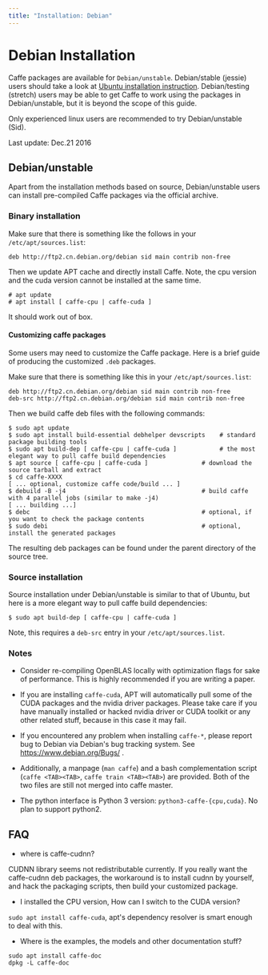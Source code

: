 ```yaml
---
title: "Installation: Debian"
---
```


# Debian Installation

Caffe packages are available for `Debian/unstable`. Debian/stable
(jessie) users should take a look at [Ubuntu installation instruction](
install_apt.html). Debian/testing (stretch) users may be able to get Caffe
to work using the packages in Debian/unstable, but it is beyond the scope of
this guide.

Only experienced linux users are recommended to try Debian/unstable (Sid). 

Last update: Dec.21 2016  

## Debian/unstable

Apart from the installation methods based on source, Debian/unstable
users can install pre-compiled Caffe packages via the official archive.

### Binary installation

Make sure that there is something like the follows in your `/etc/apt/sources.list`:
```
deb http://ftp2.cn.debian.org/debian sid main contrib non-free
```
Then we update APT cache and directly install Caffe. Note, the cpu version and
the cuda version cannot be installed at the same time.
```
# apt update
# apt install [ caffe-cpu | caffe-cuda ]
```
It should work out of box.

#### Customizing caffe packages

Some users may need to customize the Caffe package. Here is a brief
guide of producing the customized `.deb` packages.

Make sure that there is something like this in your `/etc/apt/sources.list`:
```
deb http://ftp2.cn.debian.org/debian sid main contrib non-free
deb-src http://ftp2.cn.debian.org/debian sid main contrib non-free
```

Then we build caffe deb files with the following commands:
```
$ sudo apt update
$ sudo apt install build-essential debhelper devscripts    # standard package building tools
$ sudo apt build-dep [ caffe-cpu | caffe-cuda ]            # the most elegant way to pull caffe build dependencies
$ apt source [ caffe-cpu | caffe-cuda ]               # download the source tarball and extract
$ cd caffe-XXXX
[ ... optional, customize caffe code/build ... ]
$ debuild -B -j4                                      # build caffe with 4 parallel jobs (similar to make -j4)
[ ... building ...]
$ debc                                                # optional, if you want to check the package contents
$ sudo debi                                           # optional, install the generated packages
```
The resulting deb packages can be found under the parent directory of the source tree.

### Source installation

Source installation under Debian/unstable is similar to that of Ubuntu, but
here is a more elegant way to pull caffe build dependencies:
```
$ sudo apt build-dep [ caffe-cpu | caffe-cuda ]
```
Note, this requires a `deb-src` entry in your `/etc/apt/sources.list`.

### Notes

* Consider re-compiling OpenBLAS locally with optimization flags for sake of
performance. This is highly recommended if you are writing a paper.

* If you are installing `caffe-cuda`, APT will automatically pull some of the
CUDA packages and the nvidia driver packages. Please take care if you have
manually installed or hacked nvidia driver or CUDA toolkit or any other
related stuff, because in this case it may fail.

* If you encountered any problem when installing `caffe-*`, please report bug
to Debian via Debian's bug tracking system. See https://www.debian.org/Bugs/ .

* Additionally, a manpage (`man caffe`) and a bash complementation script
(`caffe <TAB><TAB>`, `caffe train <TAB><TAB>`) are provided.
Both of the two files are still not merged into caffe master.

* The python interface is Python 3 version: `python3-caffe-{cpu,cuda}`.
No plan to support python2.

## FAQ

* where is caffe-cudnn?

CUDNN library seems not redistributable currently. If you really want the
caffe-cudnn deb packages, the workaround is to install cudnn by yourself,
and hack the packaging scripts, then build your customized package.

* I installed the CPU version, How can I switch to the CUDA version?

`sudo apt install caffe-cuda`, apt's dependency resolver is smart enough to deal with this.

* Where is the examples, the models and other documentation stuff?

```
sudo apt install caffe-doc
dpkg -L caffe-doc
```

